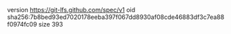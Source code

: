 version https://git-lfs.github.com/spec/v1
oid sha256:7b8bed93ed7020178eeba397f067dd8930af08cde46883df3c7ea88f0974fc09
size 393
